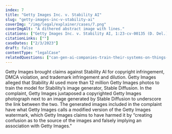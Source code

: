 ```yaml
---
index: 7
title: "Getty Images Inc. v. Stability AI"
slug: "getty-images-inc-v-stability-ai"
coverImg: "/img/legal/explainer/cases/7.png"
coverImgAlt: "A dithered abstract image with lines."
citations: ["Getty Images Inc. v. Stability AI, 1:23-cv-00135 (D. Del.)"]
citationLinks: [""]
caseDates: ["2/3/2023"]
draft: false 
contentType: "legalCase"
relatedQuestions: ["can-gen-ai-companies-train-their-systems-on-things-i-made"]
---
```

Getty Images brought claims against Stability AI for copyright infringement, DMCA violation, and trademark infringement and dilution. Getty Images alleged that Stability AI used more than 12 million Getty Images photos to train the model for Stability’s image generator, Stable Diffusion. In the complaint, Getty Images juxtaposed a copyrighted Getty Images photograph next to an image generated by Stable Diffusion to underscore the link between the two. The generated images included in the complaint have what Getty Images calls a modified version of the Getty Images watermark, which Getty Images claims to have harmed it by “creating confusion as to the source of the images and falsely implying an association with Getty Images."

